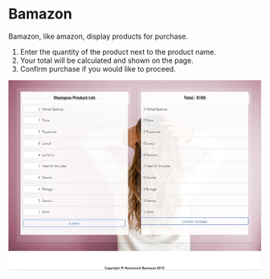 # Bamazon

Bamazon, like amazon, display products for purchase.
 1. Enter the quantity of the product next to the product name.
 2. Your total will be calculated and shown on the page.
 3. Confirm purchase if you would like to proceed. 

 ![Home Page](public/image/homePage.jpg)